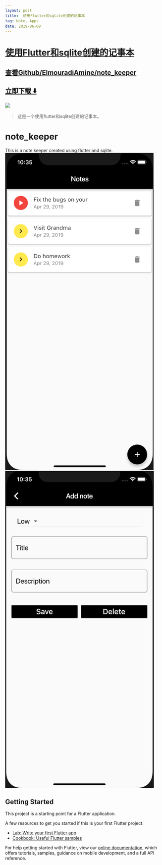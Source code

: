 ```yaml
---
layout: post
title:  使用Flutter和sqlite创建的记事本
tag: Note, Apps
date: 2019-06-08
---
```


# [使用Flutter和sqlite创建的记事本 ](http://github.com/ElmouradiAmine/note_keeper) 



## [查看Github/ElmouradiAmine/note_keeper](http://github.com/ElmouradiAmine/note_keeper)
## [立即下载 ️⬇️ ](https://codeload.github.com/ElmouradiAmine/note_keeper/zip/master) 


 
![](https://flutterawesome.com/content/images/2019/04/note_keeperx.jpg)
 
>
> 这是一个使用flutter和sqlite创建的记事本。
>

 
# note_keeper

This is a note keeper created using flutter and sqlite.
![alt text](https://github.com/ElmouradiAmine/note_keeper/blob/master/Capture%20d’écran%202019-04-29%20à%2022.35.28.png)![alt text](https://github.com/ElmouradiAmine/note_keeper/blob/master/Capture%20d’écran%202019-04-29%20à%2022.35.42.png)


## Getting Started

This project is a starting point for a Flutter application.

A few resources to get you started if this is your first Flutter project:

- [Lab: Write your first Flutter app](https://flutter.io/docs/get-started/codelab)
- [Cookbook: Useful Flutter samples](https://flutter.io/docs/cookbook)

For help getting started with Flutter, view our 
[online documentation](https://flutter.io/docs), which offers tutorials, 
samples, guidance on mobile development, and a full API reference.

